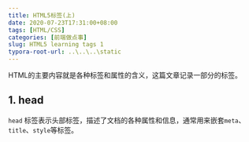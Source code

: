 ```yaml
---
title: HTML5标签(上)
date: 2020-07-23T17:31:00+08:00
tags: [HTML/CSS]
categories: [前端做点事]
slug: HTML5 learning tags 1
typora-root-url: ..\..\..\static
---
```


HTML的主要内容就是各种标签和属性的含义，这篇文章记录一部分的标签。

<!--more-->

## 1. head

`head` 标签表示头部标签，描述了文档的各种属性和信息，通常用来嵌套`meta`、`title`、`style`等标签。